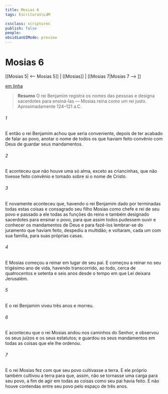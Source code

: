 ```yaml
---
title: Mosias 6
tags: Escrituras\LdM

cssclass: scriptures
publish: false
people:
obsidianUIMode: preview
---
```


# Mosias 6
[[Mosias 5| <-- Mosias 5]] | [[Mosias]] | [[Mosias 7|Mosias 7 --> ]]

[em linha](https://churchofjesuschrist.org/study/scriptures/bofm/mosiah/6?lang=por)

> __Resumo__
O rei Benjamim registra os nomes das pessoas e designa sacerdotes para ensiná-las — Mosias reina como um rei justo. Aproximadamente 124–121 a.C.

###### 1 
E então o rei Benjamim achou que seria conveniente, depois de ter acabado de falar ao povo, anotar o nome de todos os que haviam feito convênio com Deus de guardar seus mandamentos.

###### 2 
E aconteceu que não houve uma só alma, exceto as criancinhas, que não tivesse feito convênio e tomado sobre si o nome de Cristo.

###### 3 
E novamente aconteceu que, havendo o rei Benjamim dado por terminadas todas estas coisas e consagrado seu filho Mosias como chefe e rei de seu povo e passado a ele todas as funções do reino e também designado sacerdotes para ensinar o povo, para que assim todos pudessem ouvir e conhecer os mandamentos de Deus e para fazê-los lembrar-se do juramento que haviam feito, despediu a multidão; e voltaram, cada um com sua família, para suas próprias casas.

###### 4 
E Mosias começou a reinar em lugar de seu pai. E começou a reinar no seu trigésimo ano de vida, havendo transcorrido, ao todo, cerca de quatrocentos e setenta e seis anos desde o tempo em que Leí deixara Jerusalém.

###### 5 
E o rei Benjamim viveu três anos e morreu.

###### 6 
E aconteceu que o rei Mosias andou nos caminhos do Senhor, e observou os seus juízos e os seus estatutos; e guardou os seus mandamentos em todas as coisas que ele lhe ordenou.

###### 7 
E o rei Mosias fez com que seu povo cultivasse a terra. E ele próprio também cultivou a terra para que, assim, não se tornasse uma carga para seu povo, a fim de agir em todas as coisas como seu pai havia feito. E não houve contendas entre seu povo pelo espaço de três anos.

